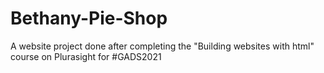 # Bethany-Pie-Shop
A website project done after completing the "Building websites with html" course on Plurasight for #GADS2021
